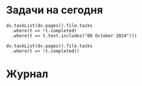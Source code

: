 # Задачи на сегодня

```dataviewjs
dv.taskList(dv.pages().file.tasks 
  .where(t => !t.completed)
  .where(t => t.text.includes("08 October 2024")))
```

```dataviewjs
dv.taskList(dv.pages().file.tasks 
  .where(t => !t.completed))
```
# Журнал
